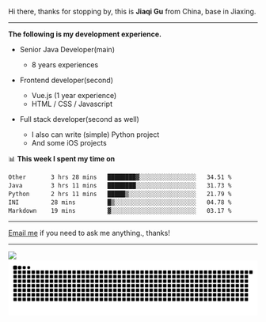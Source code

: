Hi there, thanks for stopping by, this is **Jiaqi Gu** from China, base in Jiaxing.

---

**The following is my development experience.**

- Senior Java Developer(main)
  - 8 years experiences

- Frontend developer(second)
  - Vue.js (1 year experience)
  - HTML / CSS / Javascript
  
- Full stack developer(second as well)
  - I also can write (simple) Python project
  - And some iOS projects

📊 **This week I spent my time on**
<!--START_SECTION:waka-->

```txt
Other       3 hrs 28 mins   ████████▓░░░░░░░░░░░░░░░░   34.51 %
Java        3 hrs 11 mins   ████████░░░░░░░░░░░░░░░░░   31.73 %
Python      2 hrs 11 mins   █████▒░░░░░░░░░░░░░░░░░░░   21.79 %
INI         28 mins         █▒░░░░░░░░░░░░░░░░░░░░░░░   04.78 %
Markdown    19 mins         ▓░░░░░░░░░░░░░░░░░░░░░░░░   03.17 %
```

<!--END_SECTION:waka-->

---

[Email me](mailto:htk2klwgr@mozmail.com?subject=Hiring_from_GitHub) if you need to ask me anything., thanks!

---

![]( https://visitor-badge.glitch.me/badge?page_id=githubgujiaqi)
![]( https://github.com/droid-Q/droid-Q/raw/output/github-contribution-grid-snake.svg#gh-dark-mode-only)
